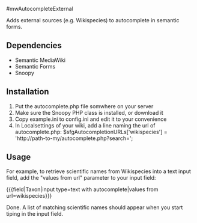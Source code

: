 #mwAutocompleteExternal

Adds external sources (e.g. Wikispecies) to autocomplete in semantic forms.

## Dependencies
* Semantic MediaWiki
* Semantic Forms
* Snoopy

## Installation
1. Put the autocomplete.php file somwhere on your server
2. Make sure the Snoopy PHP class is installed, or download it
3. Copy example.ini to config.ini and edit it to your convenience
4. In Localsettings of your wiki, add a line naming the url of autocomplete.php:
 $sfgAutocompletionURLs['wikispecies'] = 'http://path-to-my/autocomplete.php?search=<substr>'; 

## Usage
For example, to retrieve scientific names from Wikispecies into a text input field, add the "values from url" parameter to your input field:

 {{{field|Taxon|input type=text with autocomplete|values from url=wikispecies}}}
 
Done. A list of matching scientific names should appear when you start tiping in the input field.